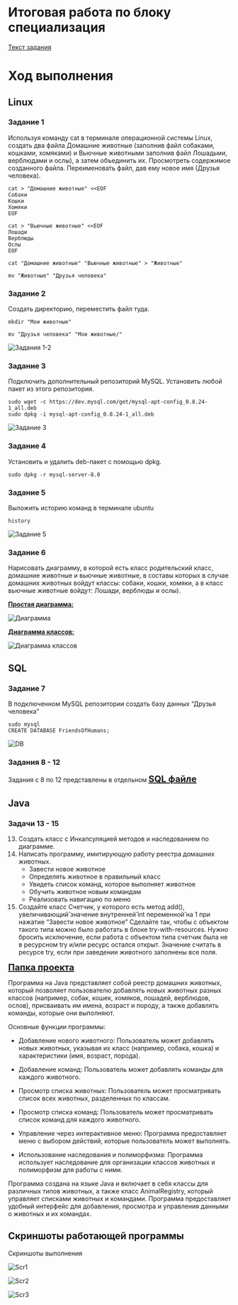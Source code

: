 # Итоговая работа по блоку специализация

<a href="files/test_task.pdf" target="_blank">Текст задания</a>

# Ход выполнения

## Linux

### Задание 1 
Используя команду cat в терминале операционной системы Linux, создать два файла Домашние животные (заполнив файл собаками, кошками, хомяками) и Вьючные животными заполнив файл Лошадьми, верблюдами и ослы), а затем объединить их. Просмотреть содержимое созданного файла. Переименовать файл, дав ему новое имя (Друзья человека).

```
cat > "Домашние животные" <<EOF
Собаки
Кошки
Хомяки
EOF

cat > "Вьючные животные" <<EOF
Лошади
Верблюды
Ослы
EOF

cat "Домашние животные" "Вьючные животные" > "Животные"

mv "Животные" "Друзья человека"
```




### Задание 2

Создать директорию, переместить файл туда. 
```
mkdir "Мои животные"

mv "Друзья человека" "Мои животные/"
```

![Задания 1-2](images/img_001.png)

### Задание 3 

Подключить дополнительный репозиторий MySQL. Установить любой пакет из этого репозитория.
```
sudo wget -c https://dev.mysql.com/get/mysql-apt-config_0.8.24-1_all.deb
sudo dpkg -i mysql-apt-config_0.8.24-1_all.deb
```
![Задание 3](images/img_002.png)

### Задание 4

Установить и удалить deb-пакет с помощью dpkg. 
```
sudo dpkg -r mysql-server-8.0
```

### Задание 5

Выложить историю команд в терминале ubuntu
```
history
```
![Задание 5](images/img_003.png)

### Задание 6 

Нарисовать диаграмму, в которой есть класс родительский класс, домашние
животные и вьючные животные, в составы которых в случае домашних
животных войдут классы: собаки, кошки, хомяки, а в класс вьючные животные
войдут: Лошади, верблюды и ослы).

<a href="images/diag.png" target="_blank">**Простая диаграмма:**</a>

![Диаграмма](images/diag.png)

<a href="images/class_diag.png" target="_blank">**Диаграмма классов:**</a>

![Диаграмма классов](images/class_diag.png)

## SQL

### Задание 7

В подключенном MySQL репозитории создать базу данных “Друзья
человека”

```
sudo mysql
CREATE DATABASE FriendsOfHumans;
```

![DB](images/img_004.png)

### Задания 8 - 12

Задания с 8 по 12 представлены в отдельном <b><a href="files/sql_tasks_8-12.sql" target="_blank" style="font-size: 20px;">SQL файле</a></b>


## Java

### Задачи 13 - 15

13.	Создать класс с Инкапсуляцией методов и наследованием по диаграмме.
14.	Написать программу, имитирующую работу реестра домашних животных.
    * Завести новое животное
    * Определять животное в правильный класс
    * Увидеть список команд, которое выполняет животное
    * Обучить животное новым командам
    * Реализовать навигацию по меню
15.	Создайте класс Счетчик, у которого есть метод add(), увеличивающий̆ значение внутренней̆ int переменной̆ на 1 при нажатие “Завести новое животное” Сделайте так, чтобы с объектом такого типа можно было работать в блоке try-with-resources. Нужно бросить исключение, если работа с объектом типа счетчик была не в ресурсном try и/или ресурс остался открыт. Значение считать в ресурсе try, если при заведении животного заполнены все поля.

<b><a href="https://github.com/AntonkinAnton/SpecTest/tree/main/AnimalReg/src" target="_blank" style="font-size: 20px;">Папка проекта</a></b>

Программа на Java представляет собой реестр домашних животных, который позволяет пользователю добавлять новых животных разных классов (например, собак, кошек, хомяков, лошадей, верблюдов, ослов), присваивать им имена, возраст и породу, а также добавлять команды, которые они выполняют.

Основные функции программы:

* Добавление нового животного: Пользователь может добавлять новых животных, указывая их класс (например, собака, кошка) и характеристики (имя, возраст, порода).

* Добавление команд: Пользователь может добавлять команды для каждого животного.

* Просмотр списка животных: Пользователь может просматривать список всех животных, разделенных по классам.

* Просмотр списка команд: Пользователь может просматривать список команд для каждого животного.

* Управление через интерактивное меню: Программа предоставляет меню с выбором действий, которые пользователь может выполнять.

* Использование наследования и полиморфизма: Программа использует наследование для организации классов животных и полиморфизм для работы с ними.

Программа создана на языке Java и включает в себя классы для различных типов животных, а также класс AnimalRegistry, который управляет списками животных и командами. Программа предоставляет удобный интерфейс для добавления, просмотра и управления данными о животных и их командах.

## Скриншоты работающей программы

Скриншоты выполнения

![Scr1](images/img_005.png)

![Scr2](images/img_006.png)

![Scr3](images/img_007.png)


